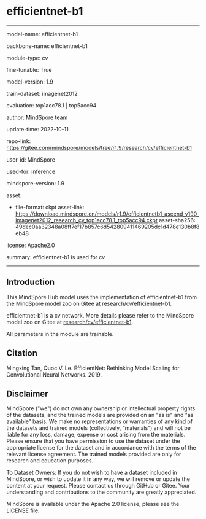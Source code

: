 # efficientnet-b1

---

model-name: efficientnet-b1

backbone-name: efficientnet-b1

module-type: cv

fine-tunable: True

model-version: 1.9

train-dataset: imagenet2012

evaluation: top1acc78.1 | top5acc94

author: MindSpore team

update-time: 2022-10-11

repo-link: <https://gitee.com/mindspore/models/tree/r1.9/research/cv/efficientnet-b1>

user-id: MindSpore

used-for: inference

mindspore-version: 1.9

asset:

-
    file-format: ckpt
    asset-link: <https://download.mindspore.cn/models/r1.9/efficientnetb1_ascend_v190_imagenet2012_research_cv_top1acc78.1_top5acc94.ckpt>
    asset-sha256: 49dec0aa32348a08ff7ef17b857c6d542809411469205dc1d478e130b8f8eb48

license: Apache2.0

summary: efficientnet-b1 is used for cv

---

## Introduction

This MindSpore Hub model uses the implementation of efficientnet-b1 from the MindSpore model zoo on Gitee at research/cv/efficientnet-b1.

efficientnet-b1 is a cv network. More details please refer to the MindSpore model zoo on Gitee at [research/cv/efficientnet-b1](https://gitee.com/mindspore/models/blob/r1.9/research/cv/efficientnet-b1/README_CN.md).

All parameters in the module are trainable.

## Citation

Mingxing Tan, Quoc V. Le. EfficientNet: Rethinking Model Scaling for Convolutional Neural Networks. 2019.

## Disclaimer

MindSpore ("we") do not own any ownership or intellectual property rights of the datasets, and the trained models are provided on an "as is" and "as available" basis. We make no representations or warranties of any kind of the datasets and trained models (collectively, “materials”) and will not be liable for any loss, damage, expense or cost arising from the materials. Please ensure that you have permission to use the dataset under the appropriate license for the dataset and in accordance with the terms of the relevant license agreement. The trained models provided are only for research and education purposes.

To Dataset Owners: If you do not wish to have a dataset included in MindSpore, or wish to update it in any way, we will remove or update the content at your request. Please contact us through GitHub or Gitee. Your understanding and contributions to the community are greatly appreciated.

MindSpore is available under the Apache 2.0 license, please see the LICENSE file.
